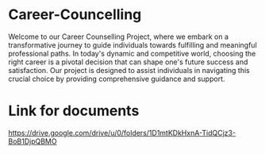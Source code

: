 # Career-Councelling
Welcome to our Career Counselling Project, where we embark on a transformative journey to 
guide individuals towards fulfilling and meaningful professional paths. In today's dynamic 
and competitive world, choosing the right career is a pivotal decision that can shape one's 
future success and satisfaction. Our project is designed to assist individuals in navigating this 
crucial choice by providing comprehensive guidance and support.

# Link for documents
https://drive.google.com/drive/u/0/folders/1D1mtKDkHxnA-TidQCjz3-BoB1DjpQBMO

 

